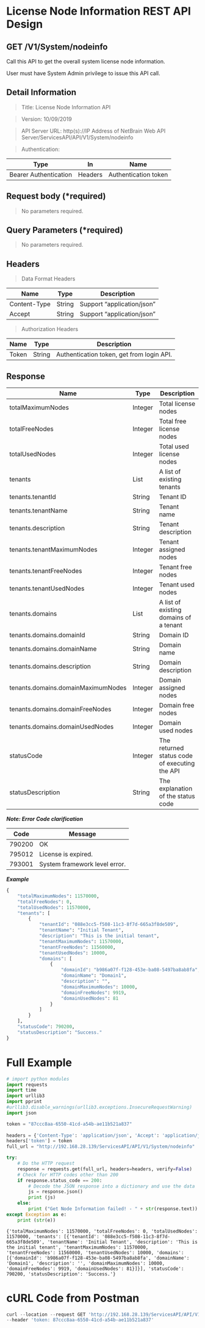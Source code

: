 
# License Node Information REST API Design

GET /V1/System/nodeinfo
-----------------------

Call this API to get the overall system license node information.

User must have System Admin privilege to issue this API call.

Detail Information
------------------

> Title: License Node Information API

> Version: 10/09/2019

> API Server URL: http(s)://IP Address of NetBrain Web API
Server/ServicesAPI/API/V1/System/nodeinfo

> Authentication:

| **Type**              | **In**  | **Name**             |
|-----------------------|---------|----------------------|
| Bearer Authentication | Headers | Authentication token |

Request body (\*required)
-------------------------

> No parameters required.

Query Parameters (\*required)
-----------------------------

> No parameters required.

Headers
-------

> Data Format Headers

| **Name**     | **Type** | **Description**            |
|--------------|----------|----------------------------|
| Content-Type | String   | Support “application/json” |
| Accept       | String   | Support “application/json” |

> Authorization Headers

| **Name** | **Type** | **Description**                           |
|----------|----------|-------------------------------------------|
| Token    | String   | Authentication token, get from login API. |

Response
--------

| **Name**                           | **Type** | **Description**                               |
|------------------------------------|----------|-----------------------------------------------|
| totalMaximumNodes                  | Integer  | Total license nodes                           |
| totalFreeNodes                     | Integer  | Total free license nodes                      |
| totalUsedNodes                     | Integer  | Total used license nodes                      |
| tenants                            | List     | A list of existing tenants                    |
| tenants.tenantId                   | String   | Tenant ID                                     |
| tenants.tenantName                 | String   | Tenant name                                   |
| tenants.description                | String   | Tenant description                            |
| tenants.tenantMaximumNodes         | Integer  | Tenant assigned nodes                         |
| tenants.tenantFreeNodes            | Integer  | Tenant free nodes                             |
| tenants.tenantUsedNodes            | Integer  | Tenant used nodes                             |
| tenants.domains                    | List     | A list of existing domains of a tenant        |
| tenants.domains.domainId           | String   | Domain ID                                     |
| tenants.domains.domainName         | String   | Domain name                                   |
| tenants.domains.description        | String   | Domain description                            |
| tenants.domains.domainMaximumNodes | Integer  | Domain assigned nodes                         |
| tenants.domains.domainFreeNodes    | Integer  | Domain free nodes                             |
| tenants.domains.domainUsedNodes    | Integer  | Domain used nodes                             |
| statusCode                         | Integer  | The returned status code of executing the API |
| statusDescription                  | String   | The explanation of the status code            |

***Note: Error Code clarification***

| **Code** | **Message** |
|------------------------------------|----------|
| 790200 | OK |
| 795012 | License is expired. |
| 793001 | System framework level error. |


***Example***


```python
{
    "totalMaximumNodes": 11570000,
    "totalFreeNodes": 0,
    "totalUsedNodes": 11570000,
    "tenants": [
        {
            "tenantId": "088e3cc5-f508-11c3-8f7d-665a3f8de509",
            "tenantName": "Initial Tenant",
            "description": "This is the initial tenant",
            "tenantMaximumNodes": 11570000,
            "tenantFreeNodes": 11560000,
            "tenantUsedNodes": 10000,
            "domains": [
                {
                    "domainId": "b986a07f-f128-453e-ba08-5497ba8ab8fa",
                    "domainName": "Domain1",
                    "description": "",
                    "domainMaximumNodes": 10000,
                    "domainFreeNodes": 9919,
                    "domainUsedNodes": 81
                }
            ]
        }
    ],
    "statusCode": 790200,
    "statusDescription": "Success."
}
```

# Full Example


```python
# import python modules 
import requests
import time
import urllib3
import pprint
#urllib3.disable_warnings(urllib3.exceptions.InsecureRequestWarning)
import json

token = "87ccc8aa-6550-41cd-a54b-ae11b521a837" 
 
headers = {'Content-Type': 'application/json', 'Accept': 'application/json'}  
headers['token'] = token
full_url = "http://192.168.28.139/ServicesAPI/API/V1/System/nodeinfo"

try:
    # Do the HTTP request
    response = requests.get(full_url, headers=headers, verify=False)
    # Check for HTTP codes other than 200
    if response.status_code == 200:
        # Decode the JSON response into a dictionary and use the data
        js = response.json()
        print (js)
    else:
        print ("Get Node Information failed! - " + str(response.text))
except Exception as e:
    print (str(e))
```

    {'totalMaximumNodes': 11570000, 'totalFreeNodes': 0, 'totalUsedNodes': 11570000, 'tenants': [{'tenantId': '088e3cc5-f508-11c3-8f7d-665a3f8de509', 'tenantName': 'Initial Tenant', 'description': 'This is the initial tenant', 'tenantMaximumNodes': 11570000, 'tenantFreeNodes': 11560000, 'tenantUsedNodes': 10000, 'domains': [{'domainId': 'b986a07f-f128-453e-ba08-5497ba8ab8fa', 'domainName': 'Domain1', 'description': '', 'domainMaximumNodes': 10000, 'domainFreeNodes': 9919, 'domainUsedNodes': 81}]}], 'statusCode': 790200, 'statusDescription': 'Success.'}
    

# cURL Code from Postman


```python
curl --location --request GET 'http://192.168.28.139/ServicesAPI/API/V1/System/nodeinfo' \
--header 'token: 87ccc8aa-6550-41cd-a54b-ae11b521a837'
```
